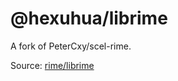 # @hexuhua/librime

A fork of PeterCxy/scel-rime.

Source: [rime/librime](https://github.com/rime/librime)
